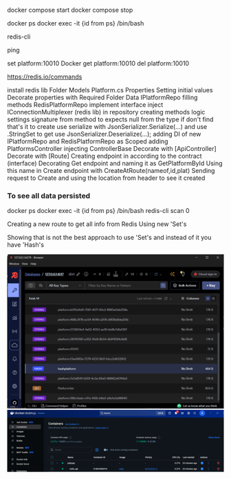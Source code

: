 
docker compose start
docker compose stop

docker ps
docker exec -it {id from ps} /bin/bash

redis-cli

ping

set platform:10010 Docker
get platform:10010
del platform:10010

https://redis.io/commands

install redis lib
Folder Models
	Platform.cs
Properties
Setting initial values
Decorate properties with Required
Folder Data
	IPlatformRepo
filling methods
	RedisPlatformRepo
implement interface
inject IConnectionMultiplexer (redis lib) in repository
creating methods logic
settings signature from method to expects null from the type
if don't find that's it
to create use serialize with JsonSerializer.Serialize(...)
and use .StringSet
to get use JsonSerializer.Deserialize<Platform>(...);
adding DI of new IPlatformRepo and RedisPlatformRepo as Scoped
adding PlatformsController
injecting ControllerBase
Decorate with [ApiController]
Decorate with [Route]
Creating endpoint in according to the contract (interface)
Decorating Get endpoint and naming it as GetPlatformById
Using this name in Create endpoint with CreateAtRoute(nameof,id,plat)
Sending request to Create and using the location from header to see it created

### To see all data persisted
docker ps
docker exec -it {id from ps} /bin/bash
redis-cli
scan 0

Creating a new route to get all info from Redis
Using new 'Set's 

Showing that is not the best approach to use 'Set's and instead of it you have 'Hash's


![Redis_Insight](Redis_Insight.png)
![Docker](Docker.png)